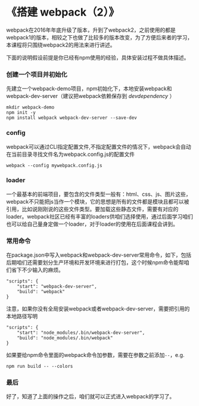 # 《搭建 webpack（2）》

webpack在2016年年底升级了版本，升到了webpack2，之前使用的都是webpack1的版本，相较之下也做了比较多的版本改变，为了方便后来者的学习，本课程将只围绕webpack2的用法来进行讲述。  

下面的说明假设前提是你已经有npm使用的经验，具体安装过程不做具体描述。

### 创建一个项目并初始化
先建立一个webpack-demo项目，npm初始化下，本地安装webpack和webpack-dev-server（建议把webpack依赖保存到  *devdependency* ）
```
mkdir webpack-demo
npm init -y
npm install webpack webpack-dev-server --save-dev
```
### config
webpack可以通过CLI指定配置文件,不指定配置文件的情况下，webpack会自动在当前目录寻找文件名为webpack.config.js的配置文件
```
webpack --config mywebpack.config.js
```

### loader

一个最基本的前端项目，要包含的文件类型一般有：html、css、js、图片这些，webpack不只能把js当作一个模块，它的思想是所有的文件都是模块且都可以被引用，比如说刚刚说的这些文件类型。要加载这些静态文件，需要有对应的loader。webpack社区已经有丰富的loaders供咱们选择使用，通过后面学习咱们也可以给自己量身定做一个loader，对于loader的使用在后面课程会讲到。

### 常用命令
在package.json中写入webpack和webpack-dev-server常用命令，如下，包括后期咱们还需要划分生产环境和开发环境来进行打包，这个时候npm命令能帮咱们省下不少输入的麻烦。
```
"scripts": {
	"start": "webpack-dev-server",
	"build": "webpack"
}
```
注意，如果你没有全局安装webpack或者webpack-dev-server，需要把引用的本地路径写明
```
"scripts": {
	"start": "node_modules/.bin/webpack-dev-server",
	"build": "node_modules/.bin/webpack"
}
```
 如果要给npm命令里面的webpack命令加参数，需要在参数之前添加`--`，e.g.   
 ```
 npm run build -- --colors
 ```

### 最后

 好了，知道了上面的操作之后，咱们就可以正式进入webpack的学习了。